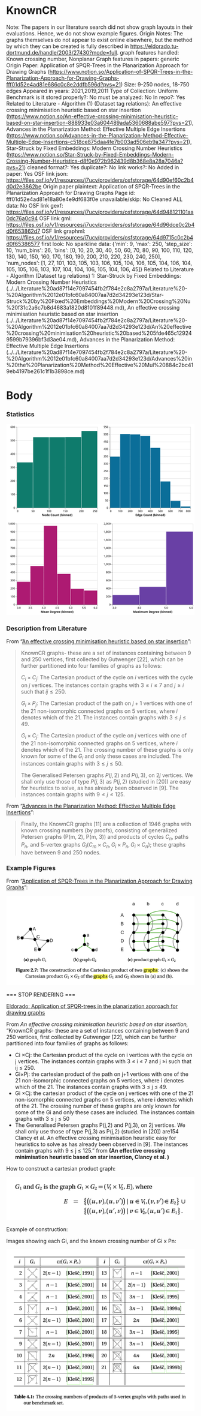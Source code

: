 # KnownCR

Note: The papers in our literature search did not show graph layouts in their evaluations. Hence, we do not show example figures. 
Origin Notes: The graphs themselves do not appear to exist online elsewhere, but the method by which they can be created is fully described in https://eldorado.tu-dortmund.de/handle/2003/27430?mode=full.
graph features handled: Known crossing number, Nonplanar
Graph features in papers: generic
Origin Paper: Application of SPQR-Trees in the Planarization Approach for Drawing Graphs (https://www.notion.so/Application-of-SPQR-Trees-in-the-Planarization-Approach-for-Drawing-Graphs-fff01d52e4ad81e686c0c8e2ddfb596d?pvs=21)
Size: 9-250 nodes, 18-750 edges
Appeared in years: 2021,2019,2011
Type of Collection: Uniform Benchmark
is it stored properly?: No
must be analyzed: No
In repo?: Yes
Related to Literature - Algorithm (1) (Dataset tag relations): An effective crossing minimisation heuristic based on star insertion (https://www.notion.so/An-effective-crossing-minimisation-heuristic-based-on-star-insertion-888933e03a604489ada5360688abe597?pvs=21), Advances in the Planarization Method: Effective Multiple Edge Insertions (https://www.notion.so/Advances-in-the-Planarization-Method-Effective-Multiple-Edge-Insertions-c518ce875daa4fe7b003ad506eb9a347?pvs=21), Star-Struck by Fixed Embeddings:
Modern Crossing Number Heuristics (https://www.notion.so/Star-Struck-by-Fixed-Embeddings-Modern-Crossing-Number-Heuristics-d8f0e972b962439d8b368e8a28a7046a?pvs=21)
cleaned format?: Yes
duplicate?: No
link works?: No
Added in paper: Yes
OSF link json: https://files.osf.io/v1/resources/j7ucv/providers/osfstorage/64d90ef60c2b4d0d2e3862be
Origin paper plaintext: Application of SPQR-Trees in the Planarization Approach for Drawing Graphs
Page id: fff01d52e4ad81e18a80e4e9df683f0e
unavailable/skip: No
Cleaned ALL data: No
OSF link gexf: https://files.osf.io/v1/resources/j7ucv/providers/osfstorage/64d948121101aa0dc76a0c94
OSF link gml: https://files.osf.io/v1/resources/j7ucv/providers/osfstorage/64d96dce0c2b4d0f653862d7
OSF link graphml: https://files.osf.io/v1/resources/j7ucv/providers/osfstorage/64d9715c0c2b4d0f65386577
first look: No
sparkline data: {'min': 9, 'max': 250, 'step_size': 10, 'num_bins': 26, 'bins': [0, 10, 20, 30, 40, 50, 60, 70, 80, 90, 100, 110, 120, 130, 140, 150, 160, 170, 180, 190, 200, 210, 220, 230, 240, 250], 'num_nodes': [1, 27, 101, 103, 105, 103, 106, 105, 104, 106, 105, 104, 106, 104, 105, 105, 106, 103, 107, 104, 104, 106, 105, 104, 106, 45]}
Related to Literature - Algorithm (Dataset tag relations) 1: Star-Struck by Fixed Embeddings:
Modern Crossing Number Heuristics (../../Literature%20ad87f14e7097454fb2f784e2c8a2797a/Literature%20-%20Algorithm%2012e01bfc60a84007aa7d2d34293e123d/Star-Struck%20by%20Fixed%20Embeddings%20Modern%20Crossing%20Nu%20f31c2a6c7b8d4683a1820d8101f89448.md), An effective crossing minimisation heuristic based on star insertion (../../Literature%20ad87f14e7097454fb2f784e2c8a2797a/Literature%20-%20Algorithm%2012e01bfc60a84007aa7d2d34293e123d/An%20effective%20crossing%20minimisation%20heuristic%20based%205fde465c129249599b79396bf3d3ae04.md), Advances in the Planarization Method: Effective Multiple Edge Insertions (../../Literature%20ad87f14e7097454fb2f784e2c8a2797a/Literature%20-%20Algorithm%2012e01bfc60a84007aa7d2d34293e123d/Advances%20in%20the%20Planarization%20Method%20Effective%20Mul%20884c2bc419eb4197be261c1f1b3898ce.md)

# Body

### Statistics

![four_in_one.svg](../../../Benchmark%20datasets%2064e0439269f9497799025562a4087ce1/KnownCR%20ed33d600c65e4c52a1506a905b774335/four_in_one.svg)

### Description from Literature

From “[An effective crossing minimisation heuristic based on star insertion](https://dx.doi.org/10.7155/jgaa.00487)”:

> KnownCR graphs- these are a set of instances containing between 9 and 250 vertices, first collected by Gutwenger [22], which can be further partitioned into four families of graphs as follows:
> 
> 
> $C_i \times C_j$: The Cartesian product of the cycle on $i$ vertices with the cycle on $j$ vertices. The instances contain graphs with $3 \leq i \leq 7$ and $j \geq i$ such that $ij \leq 250$.
> 
> $G_i \times P_j$: The Cartesian product of the path on $j+1$ vertices with one of the 21 non-isomorphic connected graphs on 5 vertices, where $i$ denotes which of the 21. The instances contain graphs with $3 \leq j \leq 49$.
> 
> $G_i \times C_j$: The Cartesian product of the cycle on $j$ vertices with one of the 21 non-isomorphic connected graphs on 5 vertices, where $i$ denotes which of the 21. The crossing number of these graphs is only known for some of the $G_i$ and only these cases are included. The instances contain graphs with $3 \leq j \leq 50$.
> 
> The Generalised Petersen graphs $P(j,2)$ and $P(j,3)$, on $2j$ vertices. We shall only use those of type $P(j,3)$ as $P(j,2)$ (studied in [20]) are easy for heuristics to solve, as has already been observed in [9]. The instances contain graphs with $9 \leq j \leq 125$.
> 

From “[Advances in the Planarization Method: Effective Multiple Edge Insertions](https://doi.org/10.1007/978-3-642-25878-7_10)”:

> Finally, the KnownCR graphs [11] are a collection of 1946 graphs with known crossing numbers (by proofs), consisting of generalized Petersen graphs (P(m, 2), P(m, 3)) and products of cycles $C_n$, paths $P_n$, and 5-vertex graphs $G_i (C_m \times C_n, G_i \times P_n, G_i \times C_n)$; these graphs have between 9 and 250 nodes.
> 

### Example Figures

From “[Application of SPQR-Trees in the Planarization Approach for Drawing Graphs](https://eldorado.tu-dortmund.de/handle/2003/27430?mode=full)”:

![Screen Shot 2023-01-28 at 2.42.42 PM.png](../../../Benchmark%20datasets%2064e0439269f9497799025562a4087ce1/KnownCR%20ed33d600c65e4c52a1506a905b774335/Screen_Shot_2023-01-28_at_2.42.42_PM.png)

=== STOP RENDERING ===

[Eldorado: Application of SPQR-trees in the planarization approach for drawing graphs](https://eldorado.tu-dortmund.de/handle/2003/27430?mode=full)

From *An effective crossing minimisation heuristic based on star insertion,* “KnownCR graphs- these are a set of instances containing between 9 and 250 vertices, first collected by Gutwenger [22], which can be further partitioned into four families of graphs as follows:

- Ci ×Cj: the Cartesian product of the cycle on i vertices with the cycle on j vertices. The instances contain graphs with 3 ≤ i ≤ 7 and j ≥i such that ij ≤ 250.
- Gi×Pj: the cartesian product of the path on j+1 vertices with one of the 21 non-isomorphic connected graphs on 5 vertices, where i denotes which of the 21. The instances contain graphs with 3 ≤ j ≤ 49.
- Gi ×Cj: the cartesian product of the cycle on j vertices with one of the 21 non-isomorphic connected graphs on 5 vertices, where i denotes which of the 21. The crossing number of these graphs are only known for some of the Gi and only these cases are included. The instances contain graphs with 3 ≤ j ≤ 50
- The Generalised Petersen graphs P(j,2) and P(j,3), on 2j vertices. We shall only use those of type P(j,3) as P(j,2) (studied in [20]) are154 Clancy et al. An effective crossing minimisation heuristic easy for heuristics to solve as has already been observed in [9]. The instances contain graphs with 9 ≤ j ≤ 125.” from **(An effective crossing minimisation heuristic based on star insertion, Clancy et al. )**

How to construct a cartesian product graph:

![Screen Shot 2023-01-28 at 2.42.31 PM.png](../../../Benchmark%20datasets%2064e0439269f9497799025562a4087ce1/KnownCR%20ed33d600c65e4c52a1506a905b774335/Screen_Shot_2023-01-28_at_2.42.31_PM.png)

Example of construction:

Images showing each Gi, and the known crossing number of Gi x Pn:

![Screen Shot 2023-01-28 at 2.50.06 PM.png](../../../Benchmark%20datasets%2064e0439269f9497799025562a4087ce1/KnownCR%20ed33d600c65e4c52a1506a905b774335/Screen_Shot_2023-01-28_at_2.50.06_PM.png)